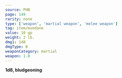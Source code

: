 ```yaml
---
source: PHB
page: 149
rarity: none
type: ['weapon', 'martial weapon', 'melee weapon']
tag: item/mundane
value: 10 gp
weight: 2 lb.
dmg1: 1d8
dmgType: B
weaponCategory: martial
weapon: 1.0
---
```


**1d8, bludgeoning**

